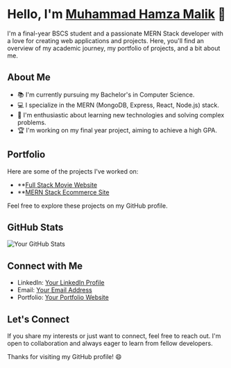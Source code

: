 # Hello, I'm [Muhammad Hamza Malik](https://github.com/hamzadevlpr) 👋

I'm a final-year BSCS student and a passionate MERN Stack developer with a love for creating web applications and projects. Here, you'll find an overview of my academic journey, my portfolio of projects, and a bit about me.

## About Me

- 📚 I'm currently pursuing my Bachelor's in Computer Science.
- 💻 I specialize in the MERN (MongoDB, Express, React, Node.js) stack.
- 🌟 I'm enthusiastic about learning new technologies and solving complex problems.
- 🏆 I'm working on my final year project, aiming to achieve a high GPA.

## Portfolio

Here are some of the projects I've worked on:

- **[Full Stack Movie Website](https://full-stack-movies.vercel.app/)
- **[MERN Stack Ecommerce Site](https://mern-commerce.vercel.app/)

Feel free to explore these projects on my GitHub profile.

## GitHub Stats

![Your GitHub Stats](https://github-readme-stats.vercel.app/api?username=hamzadevlpr&show_icons=true&theme=dark)

## Connect with Me

- LinkedIn: [Your LinkedIn Profile](https://www.linkedin.com/in/hamzadvlpr/)
- Email: [Your Email Address](dev.hamzamalik@gmail.com)
- Portfolio: [Your Portfolio Website](https://my-prettyfolio.vercel.app/)

## Let's Connect

If you share my interests or just want to connect, feel free to reach out. I'm open to collaboration and always eager to learn from fellow developers.

Thanks for visiting my GitHub profile! 😄
